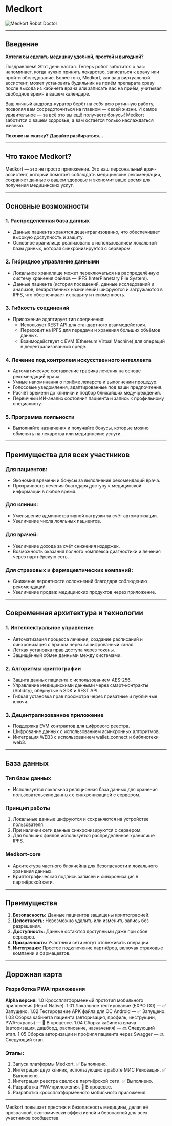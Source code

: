 # Medkort

![Medkort Robot Doctor](https://cdn.leonardo.ai/users/af13a399-7d3c-474e-a05a-0fa56893b1a1/generations/bb08c08f-cf73-4699-bb6b-effcf683219d/Leonardo_Kino_XL_Act_like_a_professional_AI_artist_specializin_2.jpg?w=512)

---

## Введение
**Хотели бы сделать медицину удобной, простой и выгодной?**

Поздравляем! Этот день настал. Теперь робот заботится о вас: напоминает, когда нужно принять лекарство, записаться к врачу или пройти обследование. Более того, Medkort, как ваш виртуальный ассистент, может установить будильник на приём препарата сразу после выхода из кабинета врача или записать вас на приём, учитывая свободное время в вашем календаре.

Ваш личный андроид-куратор берёт на себя всю рутинную работу, позволяя вам сосредоточиться на главном — своей жизни. И самое удивительное — за всё это вы ещё получаете бонусы! Medkort заботится о вашем здоровье, а вам остаётся только наслаждаться жизнью.

**Похоже на сказку? Давайте разбираться...**

---

## Что такое Medkort?

Medkort — это не просто приложение. Это ваш персональный врач-ассистент, который помогает соблюдать медицинские рекомендации, сохраняет данные о вашем здоровье и экономит ваше время для получения медицинских услуг.

---

## Основные возможности

### 1. Распределённая база данных
- Данные пациента хранятся децентрализованно, что обеспечивает высокую доступность и защиту.
- Основное хранилище реализовано с использованием локальной базы данных, которая синхронизируется с сервером.

### 2. Гибридное управление данными
- Локальное хранилище может переключаться на распределённую систему хранения файлов — IPFS (InterPlanetary File System).
- Данные пациента (история посещений, данные исследований и анализов, лекарственных назначений) шифруются и загружаются в IPFS, что обеспечивает их защиту и неизменность.

### 3. Гибкость соединений
- Приложение адаптирует тип соединения:
  - Использует REST API для стандартного взаимодействия.
  - Переходит на IPFS для передачи и хранения больших объёмов данных.
  - Взаимодействует с EVM (Ethereum Virtual Machine) для операций в децентрализованной среде.

### 4. Лечение под контролем искусственного интеллекта
- Автоматическое составление графика лечения на основе рекомендаций врача.
- Умные напоминания о приёме лекарств и выполнении процедур.
- Голосовые уведомления, адаптированные под ваши предпочтения.
- Расчёт времени до клиники и подбор ближайших медучреждений.
- Первичный ИИ-анализ состояния пациента и запись к профильному специалисту.

### 5. Программа лояльности
- Выполняйте назначения и получайте бонусы, которые можно обменять на лекарства или медицинские услуги.

---

## Преимущества для всех участников

### Для пациентов:
- Экономия времени и бонусы за выполнение рекомендаций врача.
- Прозрачность лечения благодаря доступу к медицинской информации в любое время.

### Для клиник:
- Уменьшение административной нагрузки за счёт автоматизации.
- Увеличение числа лояльных пациентов.

### Для врачей:
- Увеличение дохода за счёт снижения издержек.
- Возможность оказания полного комплекса диагностики и лечения через партнёрскую сеть.

### Для страховых и фармацевтических компаний:
- Снижение вероятности осложнений благодаря соблюдению рекомендаций.
- Увеличение продаж медицинских продуктов через приложение.

---

## Современная архитектура и технологии

### 1. Интеллектуальное управление
- Автоматизация процесса лечения, создание расписаний и синхронизация с врачом через зашифрованный канал.
- Лёгкая установка прав доступа через токены.
- Защищённый обмен данными между системами.

### 2. Алгоритмы криптографии
- Защита данных пациента с использованием AES-256.
- Управление медицинскими данными через смарт-контракты (Solidity), обёрнутые в SDK и REST API.
- Гибкая установка прав просмотра через приватные и публичные ключи.

### 3. Децентрализованное приложение
- Поддержка EVM контрактов для цифрового реестра.
- Шифрование данных с использованием асинхронных алгоритмов.
- Интеграция WEB3 с использованием wallet_connect и библиотеки web3.

---

## База данных

### Тип базы данных
- Используется локальная реляционная база данных для хранения пользовательских данных с синхронизацией с сервером.

### Принцип работы
1. Локальные данные шифруются и сохраняются на устройстве пользователя.
2. При наличии сети данные синхронизируются с сервером.
3. Для больших файлов используется распределённое хранилище IPFS.

### Medkort-core
- Архитектура частного блокчейна для безопасности и локального хранения данных.
- Криптографическая подпись записей и синхронизация в партнёрской сети.

---

## Преимущества

1. **Безопасность:** Данные пациентов защищены криптографией.
2. **Целостность:** Невозможно удалить или изменить запись без разрешения.
3. **Доступность:** Данные остаются доступными даже при сбое серверов.
4. **Прозрачность:** Участники сети могут отслеживать операции.
5. **Интеграция:** Простое подключение партнёров, включая страховые компании и фармацевтов.

---

## Дорожная карта

### Разработка PWA-приложения

**Alpha версия:**
1.0 Кроссплатформенный прототип мобильного приложения (React Native).
1.01 Локальное тестирование (EXPO GO) — ✅ Запущено.
1.02 Тестирование APK файла для ОС Android — ✅ Запущено.
1.03 Сборка кабинета пациента (авторизация, профиль, инструкции, PWA-экраны) — 🚧 В процессе.
1.04 Сборка кабинета врача (авторизация, дашборд, расписание, назначения) — 🔜 Следующий этап.
1.05 Сборка авторизации и профиля пациента через Swagger — 🔜 Следующий этап.

### Этапы:
1. Запуск платформы Medkort. ✅ Выполнено.
2. Интеграция двух клиник, использующих в работе МИС Реновация. ✅ Выполнено.
3. Интеграция реестра сделок в партнёрской сети. ✅ Выполнено.
4. Разработка PWA-приложения. 🚧 В процессе.
5. Разработка кроссплатформенного мобильного приложения.

---

Medkort повышает престиж и безопасность медицины, делая её прозрачной, экономически эффективной и безопасной для всех участников сообщества.
